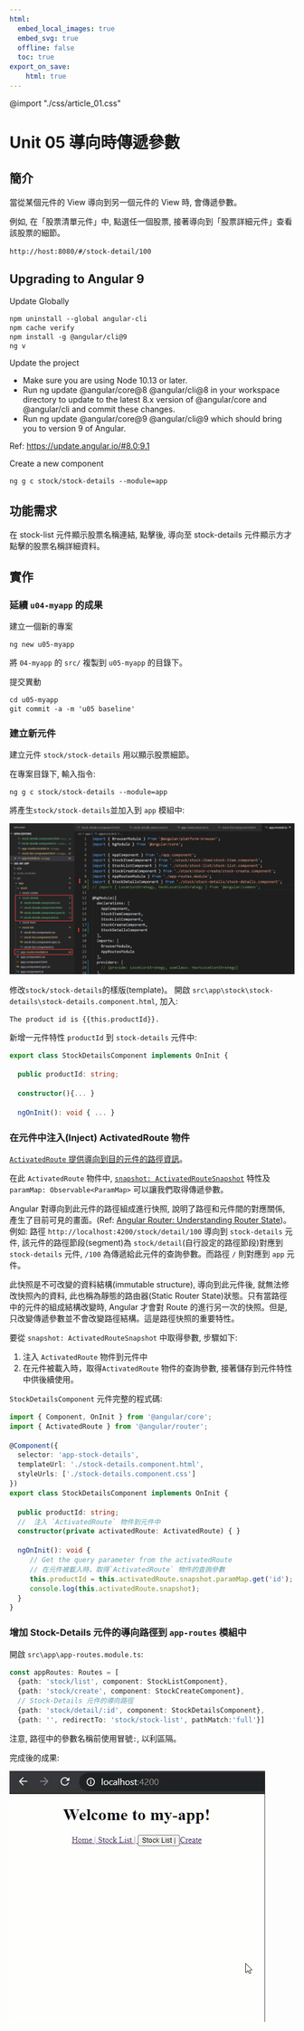 ```yaml
---
html:
  embed_local_images: true
  embed_svg: true
  offline: false
  toc: true
export_on_save:
    html: true
---
```



@import "./css/article_01.css"

# Unit 05 導向時傳遞參數

## 簡介

當從某個元件的 View 導向到另一個元件的 View 時, 會傳遞參數。

例如, 在「股票清單元件」中, 點選任一個股票, 接著導向到「股票詳細元件」查看該股票的細節。

`http://host:8080/#/stock-detail/100`

## Upgrading to Angular 9

Update Globally
```
npm uninstall --global angular-cli
npm cache verify
npm install -g @angular/cli@9
ng v
```

Update the project

- Make sure you are using Node 10.13 or later.
- Run ng update @angular/core@8 @angular/cli@8 in your workspace directory to update to the latest 8.x version of @angular/core and @angular/cli and commit these changes.
- Run ng update @angular/core@9 @angular/cli@9 which should bring you to version 9 of Angular.

Ref: https://update.angular.io/#8.0:9.1



Create a new component
```
ng g c stock/stock-details --module=app
```

## 功能需求

在 stock-list 元件顯示股票名稱連結, 點擊後, 導向至 stock-details 元件顯示方才點擊的股票名稱詳細資料。

## 實作

### 延續 `u04-myapp` 的成果

建立一個新的專案
```
ng new u05-myapp
```

將 `04-myapp` 的 `src/` 複製到 `u05-myapp` 的目錄下。

提交異動

```
cd u05-myapp
git commit -a -m 'u05 baseline'
```

### 建立新元件

建立元件 `stock/stock-details` 用以顯示股票細節。

在專案目錄下, 輸入指令:
```
ng g c stock/stock-details --module=app
```

將產生`stock/stock-details`並加入到 `app` 模組中:

![](img/u05-i01.png)


修改`stock/stock-details`的樣版(template)。
開啟 `src\app\stock\stock-details\stock-details.component.html`, 加入:

```
The product id is {{this.productId}}.
```

新增一元件特性 `productId` 到 `stock-details` 元件中:

```typescript
export class StockDetailsComponent implements OnInit {
  
  public productId: string;

  constructor(){... }

  ngOnInit(): void { ... }
```

### 在元件中注入(Inject) ActivatedRoute 物件

[`ActivatedRoute` 提供導向到目的元件的路徑資訊](https://v9.angular.io/api/router/ActivatedRoute)。

在此 `ActivatedRoute` 物件中, [`snapshot: ActivatedRouteSnapshot`](https://angular.tw/api/router/ActivatedRouteSnapshot#activatedroutesnapshot) 特性及 `paramMap: Observable<ParamMap>` 可以讓我們取得傳遞參數。

Angular 對導向到此元件的路徑組成進行快照, 說明了路徑和元件間的對應關係, 產生了目前可見的畫面。(Ref: [Angular Router: Understanding Router State](https://vsavkin.com/angular-router-understanding-router-state-7b5b95a12eab))。 例如: 路徑 `http://localhost:4200/stock/detail/100` 導向到 `stock-details` 元件, 該元件的路徑節段(segment)為 `stock/detail`(自行設定的路徑節段)對應到 `stock-details` 元件, `/100` 為傳遞給此元件的查詢參數。而路徑 `/` 則對應到 `app` 元件。

此快照是不可改變的資料結構(immutable structure), 導向到此元件後, 就無法修改快照內的資料, 此也稱為靜態的路由器(Static Router State)狀態。只有當路徑中的元件的組成結構改變時, Angular 才會對 Route 的進行另一次的快照。但是, 只改變傳遞參數並不會改變路徑結構。這是路徑快照的重要特性。

要從 `snapshot: ActivatedRouteSnapshot` 中取得參數, 步驟如下:
1. 注入 `ActivatedRoute` 物件到元件中
2. 在元件被載入時，取得`ActivatedRoute` 物件的查詢參數, 接著儲存到元件特性中供後續使用。

`StockDetailsComponent` 元件完整的程式碼:
```typescript
import { Component, OnInit } from '@angular/core';
import { ActivatedRoute } from '@angular/router';

@Component({
  selector: 'app-stock-details',
  templateUrl: './stock-details.component.html',
  styleUrls: ['./stock-details.component.css']
})
export class StockDetailsComponent implements OnInit {
  
  public productId: string;
  //  注入 `ActivatedRoute` 物件到元件中
  constructor(private activatedRoute: ActivatedRoute) { }

  ngOnInit(): void {
     // Get the query parameter from the activatedRoute
     // 在元件被載入時，取得`ActivatedRoute` 物件的查詢參數
     this.productId = this.activatedRoute.snapshot.paramMap.get('id');
     console.log(this.activatedRoute.snapshot);
  }
}
```
### 增加 Stock-Details 元件的導向路徑到 `app-routes` 模組中

開啟 `src\app\app-routes.module.ts`:

```typescript
const appRoutes: Routes = [
  {path: 'stock/list', component: StockListComponent},
  {path: 'stock/create', component: StockCreateComponent},
  // Stock-Details 元件的導向路徑
  {path: 'stock/detail/:id', component: StockDetailsComponent},
  {path: '', redirectTo: 'stock/stock-list', pathMatch:'full'}]
```

注意, 路徑中的參數名稱前使用冒號`:`, 以利區隔。

完成後的成果:

![](img/u05-i02.gif)







